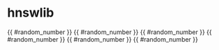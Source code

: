 # hnswlib

{{ #random_number }}
{{ #random_number }}
{{ #random_number }}
{{ #random_number }}
{{ #random_number }}
{{ #random_number }}
